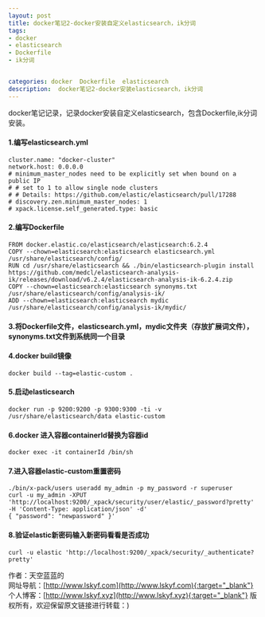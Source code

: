 ```yaml
---
layout: post
title: docker笔记2-docker安装自定义elasticsearch，ik分词
tags:
- docker 
- elasticsearch
- Dockerfile
- ik分词


categories: docker  Dockerfile  elasticsearch 
description:  docker笔记2-docker安装elasticsearch，ik分词
---
```

docker笔记记录，记录docker安装自定义elasticsearch，包含Dockerfile,ik分词安装。
<!-- more -->

#### 1.编写elasticsearch.yml #### 
```
cluster.name: "docker-cluster"
network.host: 0.0.0.0
# minimum_master_nodes need to be explicitly set when bound on a public IP
# # set to 1 to allow single node clusters
# # Details: https://github.com/elastic/elasticsearch/pull/17288
# discovery.zen.minimum_master_nodes: 1
# xpack.license.self_generated.type: basic
```
#### 2.编写Dockerfile #### 
```
FROM docker.elastic.co/elasticsearch/elasticsearch:6.2.4
COPY --chown=elasticsearch:elasticsearch elasticsearch.yml /usr/share/elasticsearch/config/
RUN cd /usr/share/elasticsearch && ./bin/elasticsearch-plugin install https://github.com/medcl/elasticsearch-analysis-ik/releases/download/v6.2.4/elasticsearch-analysis-ik-6.2.4.zip
COPY --chown=elasticsearch:elasticsearch synonyms.txt /usr/share/elasticsearch/config/analysis-ik/
ADD --chown=elasticsearch:elasticsearch mydic /usr/share/elasticsearch/config/analysis-ik/mydic/
```
#### 3.将Dockerfile文件，elasticsearch.yml，mydic文件夹（存放扩展词文件），synonyms.txt文件到系统同一个目录 ####

#### 4.docker build镜像 #### 
```
docker build --tag=elastic-custom .
```
#### 5.启动elasticsearch #### 
```
docker run -p 9200:9200 -p 9300:9300 -ti -v /usr/share/elasticsearch/data elastic-custom
```
####  6.docker 进入容器containerId替换为容器id #### 
```
docker exec -it containerId /bin/sh
```
#### 7.进入容器elastic-custom重置密码 #### 
```
./bin/x-pack/users useradd my_admin -p my_password -r superuser
curl -u my_admin -XPUT 'http://localhost:9200/_xpack/security/user/elastic/_password?pretty' -H 'Content-Type: application/json' -d' 
{ "password": "newpassword" }' 
```

#### 8.验证elastic新密码输入新密码看看是否成功 #### 
```
curl -u elastic 'http://localhost:9200/_xpack/security/_authenticate?pretty'
```

作者：天空蓝蓝的   
网址导航：[http://www.lskyf.com](http://www.lskyf.com){:target="_blank"} 
个人博客：[http://www.lskyf.xyz](http://www.lskyf.xyz){:target="_blank"} 
版权所有，欢迎保留原文链接进行转载：)